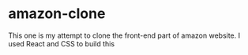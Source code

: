 # amazon-clone

This one is my attempt to clone the front-end part of amazon website. I used React and CSS to build this
